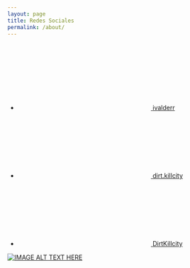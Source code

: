```yaml
---
layout: page
title: Redes Sociales
permalink: /about/
---
```


<ul class="social-media-list"><li><a href="https://github.com/ivalderr"><svg class="svg-icon"><use xlink:href="/assets/minima-social-icons.svg#github"></use></svg> <span class="username">ivalderr</span></a></li><li><a href="https://instagram.com/dirt.killcity"><svg class="svg-icon"><use xlink:href="/assets/minima-social-icons.svg#instagram"></use></svg> <span class="username">dirt.killcity</span></a></li><li><a href="https://www.twitter.com/DirtKillcity"><svg class="svg-icon"><use xlink:href="/assets/minima-social-icons.svg#twitter"></use></svg> <span class="username">DirtKillcity</span></a></li></ul>

[![IMAGE ALT TEXT HERE](http://img.youtube.com/vi/v=elB4xj8UoaM/0.jpg)](http://www.youtube.com/watch?v=v=elB4xj8UoaM)
